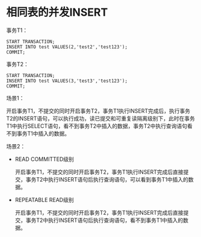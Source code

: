 # 相同表的并发INSERT<a name="ZH-CN_TOPIC_0242370304"></a>

事务T1：

```
START TRANSACTION;
INSERT INTO test VALUES(2,'test2','test123');
COMMIT;
```

事务T2：

```
START TRANSACTION;
INSERT INTO test VALUES(3,'test3','test123');
COMMIT;
```

场景1：

开启事务T1，不提交的同时开启事务T2，事务T1执行INSERT完成后，执行事务T2的INSERT语句，可以执行成功，读已提交和可重复读隔离级别下，此时在事务T1中执行SELECT语句，看不到事务T2中插入的数据，事务T2中执行查询语句看不到事务T1中插入的数据。

场景2：

-   READ COMMITTED级别

    开启事务T1，不提交的同时开启事务T2，事务T1执行INSERT完成后直接提交，事务T2中执行INSERT语句后执行查询语句，可以看到事务T1中插入的数据。

-   REPEATABLE READ级别

    开启事务T1，不提交的同时开启事务T2，事务T1执行INSERT完成后直接提交，事务T2中执行INSERT语句后执行查询语句，看不到事务T1中插入的数据。
